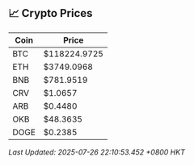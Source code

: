 ## 📈 Crypto Prices

| Coin | Price |
| ---- | ----- |
| BTC | $118224.9725 |
| ETH | $3749.0968 |
| BNB | $781.9519 |
| CRV | $1.0657 |
| ARB | $0.4480 |
| OKB | $48.3635 |
| DOGE | $0.2385 |

_Last Updated: 2025-07-26 22:10:53.452 +0800 HKT_